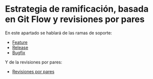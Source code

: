 # Estrategia de ramificación, basada en Git Flow y revisiones por pares

En este apartado se hablará de las ramas de soporte:

- [Feature](branches/feature_branch.md)
- [Release](branches/realease_branch.md)
- [Bugfix](branches/bugfix.md)

Y de la revisiones por pares:

- [Revisiones por pares](peer_review.md)
